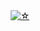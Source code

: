 <br/>
<a href="https://github.com/u7r">
  <p align="center">
    <img src="https://github-readme-stats.vercel.app/api?username=u7r&show_icons=true&theme=dark&text_color=a80000&icon_color=570000" alt="">
</a>
<a href="https://github.com/u7r">
    <br>
    <img src="https://komarev.com/ghpvc/?username=u7r&color=lightgrey" alt="☆">
  </p>
</a>
